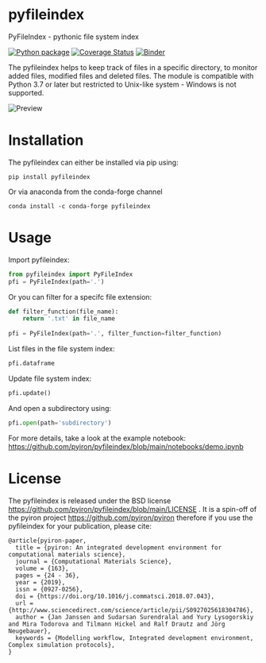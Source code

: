 # pyfileindex
PyFileIndex - pythonic file system index 

[![Python package](https://github.com/pyiron/pyfileindex/workflows/Python%20package/badge.svg)](https://github.com/pyiron/pyfileindex/actions)
[![Coverage Status](https://coveralls.io/repos/github/pyiron/pyfileindex/badge.svg?branch=main)](https://coveralls.io/github/pyiron/pyfileindex?branch=main)
[![Binder](https://mybinder.org/badge_logo.svg)](https://mybinder.org/v2/gh/pyiron/pyfileindex/main?filepath=notebooks%2Fdemo.ipynb)

The pyfileindex helps to keep track of files in a specific directory, to monitor added files, modified files and deleted files. The module is compatible with Python 3.7 or later but restricted to Unix-like system - Windows is not supported. 

![Preview](pyfileindex.gif)

# Installation
The pyfileindex can either be installed via pip using:
```shell
pip install pyfileindex
```
Or via anaconda from the conda-forge channel
```shell
conda install -c conda-forge pyfileindex
```

# Usage 
Import pyfileindex:
```python
from pyfileindex import PyFileIndex 
pfi = PyFileIndex(path='.')
```  
Or you can filter for a specifc file extension: 
```python
def filter_function(file_name):
    return '.txt' in file_name
    
pfi = PyFileIndex(path='.', filter_function=filter_function)
```
List files in the file system index: 
```python
pfi.dataframe 
```
Update file system index: 
```python
pfi.update()
```
And open a subdirectory using: 
```python
pfi.open(path='subdirectory')
```
For more details, take a look at the example notebook: https://github.com/pyiron/pyfileindex/blob/main/notebooks/demo.ipynb


# License
The pyfileindex is released under the BSD license https://github.com/pyiron/pyfileindex/blob/main/LICENSE . It is a spin-off of the pyiron project https://github.com/pyiron/pyiron therefore if you use the pyfileindex for your publication, please cite: 
```
@article{pyiron-paper,
  title = {pyiron: An integrated development environment for computational materials science},
  journal = {Computational Materials Science},
  volume = {163},
  pages = {24 - 36},
  year = {2019},
  issn = {0927-0256},
  doi = {https://doi.org/10.1016/j.commatsci.2018.07.043},
  url = {http://www.sciencedirect.com/science/article/pii/S0927025618304786},
  author = {Jan Janssen and Sudarsan Surendralal and Yury Lysogorskiy and Mira Todorova and Tilmann Hickel and Ralf Drautz and Jörg Neugebauer},
  keywords = {Modelling workflow, Integrated development environment, Complex simulation protocols},
}
```
